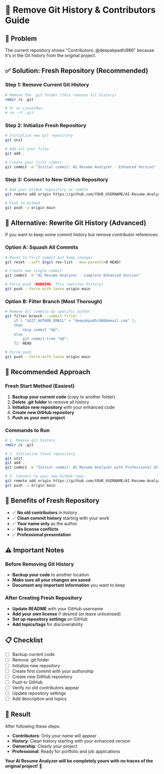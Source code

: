 # 🔄 Remove Git History & Contributors Guide

## 🎯 **Problem**
The current repository shows "Contributors: @deepakpadhi986" because it's in the Git history from the original project.

## ✅ **Solution: Fresh Repository (Recommended)**

### **Step 1: Remove Current Git History**
```bash
# Remove the .git folder (this removes all history)
rmdir /s .git

# Or on Linux/Mac:
# rm -rf .git
```

### **Step 2: Initialize Fresh Repository**
```bash
# Initialize new git repository
git init

# Add all your files
git add .

# Create your first commit
git commit -m "Initial commit: AI Resume Analyzer - Enhanced Version"
```

### **Step 3: Connect to New GitHub Repository**
```bash
# Add your GitHub repository as remote
git remote add origin https://github.com/YOUR_USERNAME/AI-Resume-Analyzer.git

# Push to GitHub
git push -u origin main
```

## 🔧 **Alternative: Rewrite Git History (Advanced)**

If you want to keep some commit history but remove contributor references:

### **Option A: Squash All Commits**
```bash
# Reset to first commit but keep changes
git reset --soft $(git rev-list --max-parents=0 HEAD)

# Create new single commit
git commit -m "AI Resume Analyzer - Complete Enhanced Version"

# Force push (WARNING: This rewrites history)
git push --force-with-lease origin main
```

### **Option B: Filter Branch (Most Thorough)**
```bash
# Remove all commits by specific author
git filter-branch --commit-filter '
    if [ "$GIT_AUTHOR_EMAIL" = "deepakpadhi986@email.com" ];
    then
        skip_commit "$@";
    else
        git commit-tree "$@";
    fi' HEAD

# Force push
git push --force-with-lease origin main
```

## 🎯 **Recommended Approach**

### **Fresh Start Method (Easiest)**
1. **Backup your current code** (copy to another folder)
2. **Delete .git folder** to remove all history
3. **Initialize new repository** with your enhanced code
4. **Create new GitHub repository** 
5. **Push as your own project**

### **Commands to Run**
```bash
# 1. Remove git history
rmdir /s .git

# 2. Initialize fresh repository
git init
git add .
git commit -m "Initial commit: AI Resume Analyzer with Professional UI and Admin Dashboard"

# 3. Connect to your new GitHub repo
git remote add origin https://github.com/YOUR_USERNAME/AI-Resume-Analyzer.git
git push -u origin main
```

## 🌟 **Benefits of Fresh Repository**
- ✅ **No old contributors** in history
- ✅ **Clean commit history** starting with your work
- ✅ **Your name only** as the author
- ✅ **No license conflicts** 
- ✅ **Professional presentation**

## ⚠️ **Important Notes**

### **Before Removing Git History**
- **Backup your code** to another location
- **Make sure all your changes are saved**
- **Document any important information** you want to keep

### **After Creating Fresh Repository**
- **Update README** with your GitHub username
- **Add your own license** if desired (or leave unlicensed)
- **Set up repository settings** on GitHub
- **Add topics/tags** for discoverability

## 📋 **Checklist**

- [ ] Backup current code
- [ ] Remove .git folder
- [ ] Initialize new repository
- [ ] Create first commit with your authorship
- [ ] Create new GitHub repository
- [ ] Push to GitHub
- [ ] Verify no old contributors appear
- [ ] Update repository settings
- [ ] Add description and topics

## 🎉 **Result**

After following these steps:
- **Contributors**: Only your name will appear
- **History**: Clean history starting with your enhanced version
- **Ownership**: Clearly your project
- **Professional**: Ready for portfolio and job applications

**Your AI Resume Analyzer will be completely yours with no traces of the original project!** 🚀
